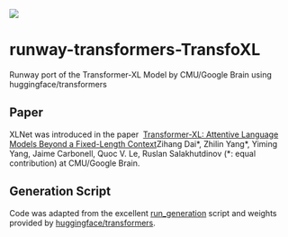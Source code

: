 <a href="https://open-app.runwayml.com/?model=sree_harsha/TransformerXL" target="_blank"><img src="https://open-app.runwayml.com/gh-badge.svg" /></a>

# runway-transformers-TransfoXL
Runway port of the Transformer-XL Model by CMU/Google Brain using huggingface/transformers

## Paper
XLNet was introduced in the paper ​ [Transformer-XL: Attentive Language Models Beyond a Fixed-Length Context](https://arxiv.org/abs/1901.02860)Zihang Dai*, Zhilin Yang*, Yiming Yang, Jaime Carbonell, Quoc V. Le, Ruslan Salakhutdinov (*: equal contribution) at CMU/Google Brain.

## Generation Script
Code was adapted from the excellent [run_generation](https://github.com/huggingface/transformers/blob/master/examples/run_generation.py) script and weights provided by  [huggingface/transformers](https://github.com/huggingface/transformers).